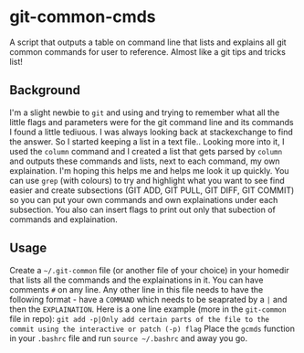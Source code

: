 # git-common-cmds
A script that outputs a table on command line that lists and explains all git common commands for user to reference. Almost like a git tips and tricks list!

## Background
I'm a slight newbie to ```git``` and using and trying to remember what all the little flags and parameters were for the git command line and its commands I found a little tediuous. I was always looking back at stackexchange to find the answer. So I started keeping a list in a text file.. Looking more into it, I used the ```column``` command and I created a list that gets parsed by ```column``` and outputs these commands and lists, next to each command, my own explaination. I'm hoping this helps me and helps me look it up quickly. You can use ```grep``` (with colours) to try and highlight what you want to see find easier and create subsections (GIT ADD, GIT PULL, GIT DIFF, GIT COMMIT) so you can put your own commands and own explainations under each subsection.
You also can insert flags to print out only that subection of commands and explaination.

## Usage
Create a ```~/.git-common``` file (or another file of your choice) in your homedir that lists all the commands and the explainations in it. You can have comments ```#``` on any line. Any other line in this file needs to have the following format - have a ```COMMAND``` which needs to be seaprated by a `|` and then the ```EXPLAINATION```. Here is a one line example (more in the ```git-common``` file in repo):
```git add -p|Only add certain parts of the file to the commit using the interactive or patch (-p) flag```
Place the ```gcmds``` function in your ```.bashrc``` file and run ```source ~/.bashrc``` and away you go.
